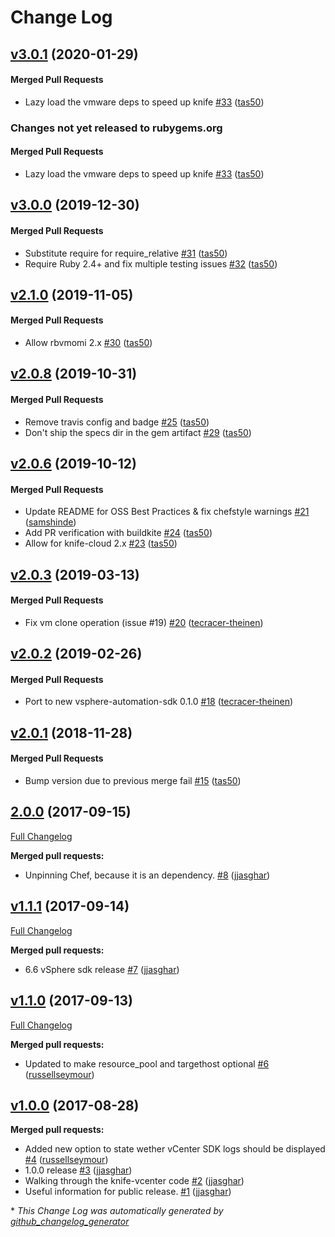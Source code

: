 # Change Log

<!-- latest_release 3.0.1 -->
## [v3.0.1](https://github.com/chef/knife-vcenter/tree/v3.0.1) (2020-01-29)

#### Merged Pull Requests
- Lazy load the vmware deps to speed up knife [#33](https://github.com/chef/knife-vcenter/pull/33) ([tas50](https://github.com/tas50))
<!-- latest_release -->
<!-- release_rollup since=3.0.0 -->
### Changes not yet released to rubygems.org

#### Merged Pull Requests
- Lazy load the vmware deps to speed up knife [#33](https://github.com/chef/knife-vcenter/pull/33) ([tas50](https://github.com/tas50)) <!-- 3.0.1 -->
<!-- release_rollup -->
<!-- latest_stable_release -->
## [v3.0.0](https://github.com/chef/knife-vcenter/tree/v3.0.0) (2019-12-30)

#### Merged Pull Requests
- Substitute require for require_relative [#31](https://github.com/chef/knife-vcenter/pull/31) ([tas50](https://github.com/tas50))
- Require Ruby 2.4+ and fix multiple testing issues [#32](https://github.com/chef/knife-vcenter/pull/32) ([tas50](https://github.com/tas50))
<!-- latest_stable_release -->

## [v2.1.0](https://github.com/chef/knife-vcenter/tree/v2.1.0) (2019-11-05)

#### Merged Pull Requests
- Allow rbvmomi 2.x [#30](https://github.com/chef/knife-vcenter/pull/30) ([tas50](https://github.com/tas50))

## [v2.0.8](https://github.com/chef/knife-vcenter/tree/v2.0.8) (2019-10-31)

#### Merged Pull Requests
- Remove travis config and badge [#25](https://github.com/chef/knife-vcenter/pull/25) ([tas50](https://github.com/tas50))
- Don&#39;t ship the specs dir in the gem artifact [#29](https://github.com/chef/knife-vcenter/pull/29) ([tas50](https://github.com/tas50))

## [v2.0.6](https://github.com/chef/knife-vcenter/tree/v2.0.6) (2019-10-12)

#### Merged Pull Requests
- Update README for OSS Best Practices &amp; fix chefstyle warnings [#21](https://github.com/chef/knife-vcenter/pull/21) ([samshinde](https://github.com/samshinde))
- Add PR verification with buildkite [#24](https://github.com/chef/knife-vcenter/pull/24) ([tas50](https://github.com/tas50))
- Allow for knife-cloud 2.x [#23](https://github.com/chef/knife-vcenter/pull/23) ([tas50](https://github.com/tas50))

## [v2.0.3](https://github.com/chef/knife-vcenter/tree/v2.0.3) (2019-03-13)

#### Merged Pull Requests
- Fix vm clone operation (issue #19) [#20](https://github.com/chef/knife-vcenter/pull/20) ([tecracer-theinen](https://github.com/tecracer-theinen))

## [v2.0.2](https://github.com/chef/knife-vcenter/tree/v2.0.2) (2019-02-26)

#### Merged Pull Requests
- Port to new vsphere-automation-sdk 0.1.0 [#18](https://github.com/chef/knife-vcenter/pull/18) ([tecracer-theinen](https://github.com/tecracer-theinen))

## [v2.0.1](https://github.com/chef/knife-vcenter/tree/v2.0.1) (2018-11-28)

#### Merged Pull Requests
- Bump version due to previous merge fail [#15](https://github.com/chef/knife-vcenter/pull/15) ([tas50](https://github.com/tas50))

## [2.0.0](https://github.com/chef/knife-vcenter/tree/2.0.0) (2017-09-15)
[Full Changelog](https://github.com/chef/knife-vcenter/compare/v1.1.1...2.0.0)

**Merged pull requests:**

- Unpinning Chef, because it is an dependency. [\#8](https://github.com/chef/knife-vcenter/pull/8) ([jjasghar](https://github.com/jjasghar))

## [v1.1.1](https://github.com/chef/knife-vcenter/tree/v1.1.1) (2017-09-14)
[Full Changelog](https://github.com/chef/knife-vcenter/compare/v1.1.0...v1.1.1)

**Merged pull requests:**

- 6.6 vSphere sdk release [\#7](https://github.com/chef/knife-vcenter/pull/7) ([jjasghar](https://github.com/jjasghar))

## [v1.1.0](https://github.com/chef/knife-vcenter/tree/v1.1.0) (2017-09-13)
[Full Changelog](https://github.com/chef/knife-vcenter/compare/v1.0.0...v1.1.0)

**Merged pull requests:**

- Updated to make resource\_pool and targethost optional [\#6](https://github.com/chef/knife-vcenter/pull/6) ([russellseymour](https://github.com/russellseymour))

## [v1.0.0](https://github.com/chef/knife-vcenter/tree/v1.0.0) (2017-08-28)
**Merged pull requests:**

- Added new option to state wether vCenter SDK logs should be displayed [\#4](https://github.com/chef/knife-vcenter/pull/4) ([russellseymour](https://github.com/russellseymour))
- 1.0.0 release [\#3](https://github.com/chef/knife-vcenter/pull/3) ([jjasghar](https://github.com/jjasghar))
- Walking through the knife-vcenter code [\#2](https://github.com/chef/knife-vcenter/pull/2) ([jjasghar](https://github.com/jjasghar))
- Useful information for public release. [\#1](https://github.com/chef/knife-vcenter/pull/1) ([jjasghar](https://github.com/jjasghar))



\* *This Change Log was automatically generated by [github_changelog_generator](https://github.com/skywinder/Github-Changelog-Generator)*